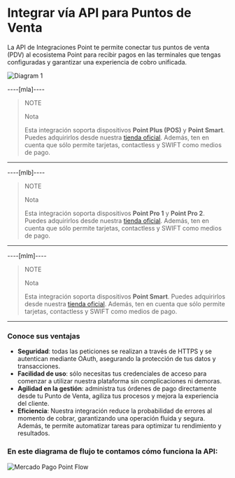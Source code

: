 # Integrar vía API para Puntos de Venta

La API de Integraciones Point te permite conectar tus puntos de venta (PDV) al ecosistema Point para recibir pagos en las terminales que tengas configuradas y garantizar una experiencia de cobro unificada.

![Diagram 1](point-api/1-diagram-es.png)

----[mla]----
> NOTE
>
> Nota
>
> Esta integración soporta dispositivos **Point Plus (POS)** y **Point Smart**. Puedes adquirirlos desde nuestra [tienda oficial](https://www.mercadopago.com.ar/point). Además, ten en cuenta que sólo permite tarjetas, contactless y SWIFT como medios de pago.

------------

----[mlb]----
> NOTE
>
> Nota
>
> Esta integración soporta dispositivos **Point Pro 1** y **Point Pro 2**. Puedes adquirirlos desde nuestra [tienda oficial](https://www.mercadopago.com.br/point). Además, ten en cuenta que sólo permite tarjetas, contactless y SWIFT como medios de pago.

------------

----[mlm]----
> NOTE
>
> Nota
>
> Esta integración soporta dispositivos **Point Smart**. Puedes adquirirlos desde nuestra [tienda oficial](https://www.mercadopago.com.mx/point). Además, ten en cuenta que sólo permite tarjetas, contactless y SWIFT como medios de pago.

------------


### Conoce sus ventajas

* **Seguridad**: todas las peticiones se realizan a través de HTTPS y se autentican mediante OAuth, asegurando la protección de tus datos y transacciones.
* **Facilidad de uso**: sólo necesitas tus credenciales de acceso para comenzar a utilizar nuestra plataforma sin complicaciones ni demoras. 
* **Agilidad en la gestión**: administra tus órdenes de pago directamente desde tu Punto de Venta, agiliza tus procesos y mejora la experiencia del cliente.
* **Eficiencia**: Nuestra integración reduce la probabilidad de errores al momento de cobrar, garantizando una operación fluida y segura. Además, te permite automatizar tareas para optimizar tu rendimiento y resultados.

### En este diagrama de flujo te contamos cómo funciona la API:

![Mercado Pago Point Flow](point-api/2-flow-diagram-es.png)